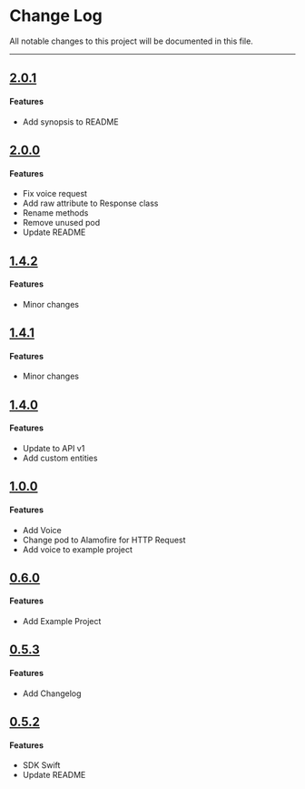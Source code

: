 # Change Log
All notable changes to this project will be documented in this file.

---
## [2.0.1](https://github.com/RecastAI/SDK-ios/releases/tag/2.0.1)

#### Features

* Add synopsis to README

## [2.0.0](https://github.com/RecastAI/SDK-ios/releases/tag/2.0.0)

#### Features

* Fix voice request
* Add raw attribute to Response class
* Rename methods
* Remove unused pod
* Update README

## [1.4.2](https://github.com/RecastAI/SDK-ios/releases/tag/1.4.2)

#### Features

* Minor changes

## [1.4.1](https://github.com/RecastAI/SDK-ios/releases/tag/1.4.1)

#### Features

* Minor changes

## [1.4.0](https://github.com/RecastAI/SDK-ios/releases/tag/1.4.0)

#### Features

* Update to API v1
* Add custom entities

## [1.0.0](https://github.com/RecastAI/SDK-ios/releases/tag/1.0.0)

#### Features

* Add Voice
* Change pod to Alamofire for HTTP Request
* Add voice to example project

## [0.6.0](https://github.com/RecastAI/SDK-ios/releases/tag/0.6.0)

#### Features

* Add Example Project

## [0.5.3](https://github.com/RecastAI/SDK-ios/releases/tag/0.5.3)

#### Features

* Add Changelog

## [0.5.2](https://github.com/RecastAI/SDK-ios/releases/tag/0.5.2)

#### Features

* SDK Swift
* Update README
